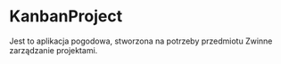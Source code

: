 # KanbanProject
Jest to aplikacja pogodowa, stworzona na potrzeby przedmiotu Zwinne zarządzanie projektami.
